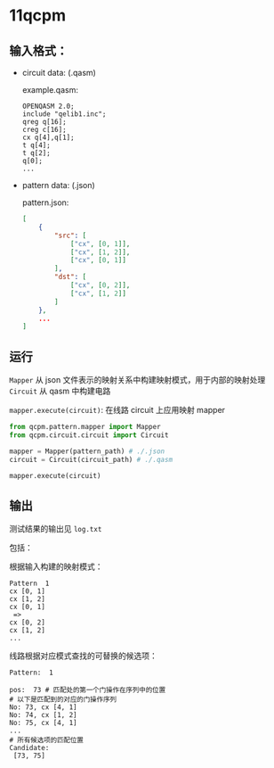 # 11qcpm

## 输入格式：

+ circuit data: (.qasm)
  
  example.qasm:
  ```
  OPENQASM 2.0;
  include "qelib1.inc";
  qreg q[16];
  creg c[16];
  cx q[4],q[1];
  t q[4];
  t q[2];
  q[0];
  ...
  ```
 
 + pattern data: (.json)
    
    pattern.json:
    ```json
    [
        {
            "src": [
                ["cx", [0, 1]],
                ["cx", [1, 2]],
                ["cx", [0, 1]]
            ],
            "dst": [
                ["cx", [0, 2]],
                ["cx", [1, 2]]
            ]
        },
        ...
    ]
    ```
 ## 运行

`Mapper` 从 json 文件表示的映射关系中构建映射模式，用于内部的映射处理
`Circuit` 从 qasm 中构建电路

`mapper.execute(circuit)`: 在线路 circuit 上应用映射 mapper

```python
from qcpm.pattern.mapper import Mapper
from qcpm.circuit.circuit import Circuit

mapper = Mapper(pattern_path) # ./.json
circuit = Circuit(circuit_path) # ./.qasm

mapper.execute(circuit)
```

## 输出

测试结果的输出见 `log.txt`

包括：

根据输入构建的映射模式：

```
Pattern  1
cx [0, 1]
cx [1, 2]
cx [0, 1]
 => 
cx [0, 2]
cx [1, 2]
...
```

线路根据对应模式查找的可替换的候选项：

```
Pattern:  1

pos:  73 # 匹配处的第一个门操作在序列中的位置
# 以下是匹配到的对应的门操作序列
No: 73, cx [4, 1]
No: 74, cx [1, 2]
No: 75, cx [4, 1]
...
# 所有候选项的匹配位置
Candidate: 
 [73, 75]
```
